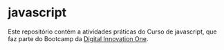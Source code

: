 # javascript

Este repositório contém a atividades práticas do Curso de javascript, que faz parte do Bootcamp da [Digital Innovation One](https://digitalinnovation.one/).